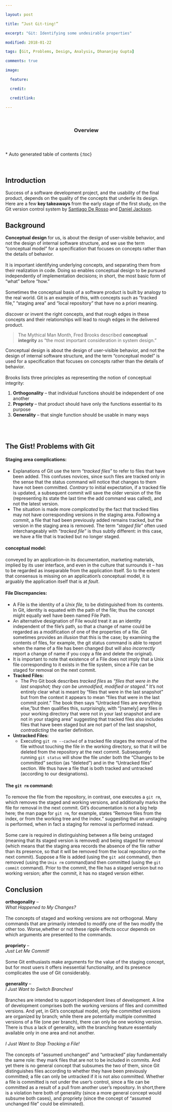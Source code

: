 ```yaml
---

layout: post

title: “Just Git-ting!”

excerpt: "Git: Identifying some undesirable properties"

modified: 2018-01-22

tags: [Git, Problems, Design, Analysis, Dhananjay Gupta]

comments: true

image:

  feature: 

  credit: 

  creditlink: 

---
```


 

<section id="table-of-contents" class="toc">
  <header>
    <h3>Overview</h3>
  </header>
<div id="drawer" markdown="1">
*  Auto generated table of contents
{:toc}
</div>
</section><!-- /#table-of-contents -->

 

Introduction
------------

Success of a software development project, and the usability of the final product, depends on the quality of the concepts that underlie its design. Here are a few **key takeaways** from the early stage of the first study, on the Git version control system by [Santiago De Rosso](https://spderosso.github.io/) and [Daniel Jackson](https://en.wikipedia.org/wiki/Daniel_Jackson_(computer_scientist)).


Background
----------

**Conceptual design** for us, is about the design of user-visible behavior, and not the design of internal software structure, and we use the term “conceptual model” for a specification that focuses on concepts rather than the details of behavior. <br/><br/>
It is important identifying underlying concepts, and separating them from their realization in code. Doing so enables conceptual design to be pursued independently of implementation decisions; in short, the most basic form of “what” before “how.” <br/><br/>
Sometimes the conceptual basis of a software product is built by analogy to the real world. Git is an example of this, with concepts such as “tracked file,” “staging area” and “local repository” that have no a priori meaning. <br/><br/>
discover or invent the right concepts, and that rough edges in these concepts and their relationships will lead to rough edges in the delivered product.


>   The Mythical Man Month, Fred Brooks described **conceptual integrity** as “the most important consideration in system design.”


Conceptual design is about the design of user-visible behavior, and not the design of internal software structure, and the term “conceptual model” is used for a specification that focuses on concepts rather than the details of behavior. <br/><br/>
Brooks lists three principles as representing the notion of conceptual integrity: 

1. **Orthogonality** – that individual functions should be independent of one another
2. **Propriety** – that product should have only the functions essential to its purpose
3. **Generality** – that single function should be usable in many ways

<br/><br/>

The Gist! Problems with Git
---------------------------

#### Staging area complications:

- Explanations of Git use the term “*tracked files*” to refer to files that have been added. This confuses novices, since such files are tracked only in the sense that the status command will notice that changes to them have not been committed. *Contrary* to initial expectation, if a tracked file is updated, a subsequent commit will save the older version of the file (representing its state the last time the add command was called), and not the latest version.
- The situation is made more *complicated* by the fact that tracked files may not have corresponding versions in the staging area. Following a commit, a file that had been previously added remains tracked, but the version in the staging area is removed. The term “*staged file*” often used interchangeably with “*tracked file*” is thus subtly different: in this case, we have a file that is tracked but no longer staged.

#### conceptual model:

conveyed by an application–in its documentation, marketing materials, implied by its user interface, and even in the culture that surrounds it – has to be regarded as inseparable from the application itself. So to the extent that consensus is missing on an application’s conceptual model, it is arguably the application itself that is at *fault*.

#### File Discrepancies:

+ A File is the identity of a *Unix file*, to be distinguished from its contents. In Git, identity is equated with the path of the file; thus the concept might equally well have been named File Path. <br/>
+ An alternative designation of File would treat it as an identity independent of the file’s path, so that a change of name could be regarded as a modification of one of the properties of a file. Git sometimes provides an *illusion* that this is the case; by examining the contents of files, for example, the git status command is able to report when the name of a file has been changed (but will also *incorrectly* report a change of name if you copy a file and delete the original). <br/>
+ It is important to note that existence of a File does not imply that a Unix file corresponding to it exists in the file system, since a File can be staged for removal on the next commit. <br/>
+ **Tracked Files:**<br/>
  - The Pro Git book describes *tracked files* as *“files that were in the last snapshot; they can be unmodified, modified or staged.”* It’s not entirely clear what is meant by “files that were in the last snapshot” but from the context it appears to mean “files that were in the last commit point.” The book then says “Untracked files are everything else,”but then qualifies this, surprisingly, with “[namely] any files in your working directory that were not in your last snapshot and are not in your staging area” suggesting that tracked files also includes files that have been staged but are not part of the last snapshot, *contradicting* the earlier definition. <br/>
+ **Untracked Files:** <br/>
  - Executing `git rm --cached` of a tracked file stages the removal of the file without touching the file in the working directory, so that it will be deleted from the repository at the next commit. Subsequently running `git status` will show the file under both the “Changes to be committed” section (as “deleted”) and in the “Untracked files” section. We thus have a file that is both tracked and untracked (according to our designations).
  
#### The `git rm` command:

To remove the file from the repository, in contrast, one executes a `git rm`, which removes the staged and working versions, and additionally marks the file for removal in the next commit. Git’s documentation is not a big help here; the man page for `git rm`, for example, states “Remove files from the index, or from the working tree and the index.” suggesting that an unstaging is performed, when in fact a staging for removal is performed instead. <br/><br/>
Some care is required in distinguishing between a file being unstaged (meaning that its staged version is removed) and being staged for removal (which means that the staging area records the absence of the file rather than its presence, so that it will be removed from the local repository on the next commit). Suppose a file is added (using the `git add` command), then removed (using the `Unix rm` command)and then committed (using the `git commit` command). Prior to the commit, the file has a staged version but no working version; after the commit, it has no staged version either.      

Conclusion
----------

**orthogonality** – <br/>
*What Happened to My Changes?* <br/><br/>
The concepts of staged and working versions are not orthogonal. Many commands that are primarily intended to modify one of the two modify the other too. Worse,whether or not these ripple effects occur depends on which arguments are presented to the commands. <br/><br/> 
**propriety** – <br/> 
*Just Let Me Commit!* <br/><br/> 
Some Git enthusiasts make arguments for the value of the staging concept, but for most users it offers inessential functionality, and its presence complicates the use of Git considerably. <br/><br/>
**generality** – <br/>
*I Just Want to Switch Branches!* <br/><br/>
Branches are intended to support independent lines of development. A line of development comprises both the working versions of files and committed versions. And yet, in Git’s conceptual model, only the committed versions are organized by branch; while there are potentially multiple committed versions of a file (one per branch), there can only be one working version. There is thus a lack of generality, with the branching feature essentially available only in one area and not another. <br/><br/> 
*I Just Want to Stop Tracking a File!* <br/><br/>
The concepts of “assumed unchanged” and “untracked” play fundamentally the same role: they mark files that are not to be included in commits. And yet there is no general concept that subsumes the two of them, since Git distinguishes files according to whether they have been previously committed; a file can only be untracked if it is not also committed. Whether a file is committed is not under the user’s control, since a file can be committed as a result of a pull from another user’s repository. In short,there is a violation here both of generality (since a more general concept would subsume both cases), and propriety (since the concept of “assumed unchanged file” could be eliminated).

